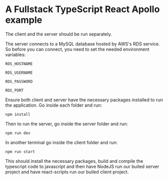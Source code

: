 # A Fullstack TypeScript React Apollo example

The client and the server should be run separately.

The server connects to a MySQL database hosted by AWS's RDS service. So before you can connect, you need to set the needed environment variables:

<code>RDS_HOSTNAME</code>

<code>RDS_USERNAME</code>

<code>RDS_PASSWORD</code>

<code>RDS_PORT</code>

Ensure both client and server have the necessary packages installed to run the application.
Go inside each folder and run:

<code>npm install</code>

Then to run the server, go inside the server folder and run:

<code>npm run dev</code>

In another terminal go inside the client folder and run:

<code>npm run start</code>

This should install the necessary packages, build and compile the typescript code to javascript and then have NodeJS run our builed server project and have react-scripts run our builed client project.
